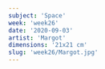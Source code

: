 ```yaml
---
subject: 'Space'
week: 'week26'
date: '2020-09-03'
artist: 'Margot'
dimensions: '21x21 cm'
slug: 'week26/Margot.jpg'
---
```

